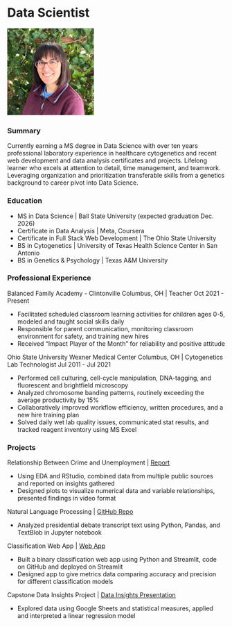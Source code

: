 # Data Scientist
<img src="ProfilePicSquare.jpg" alt="Profile Image" height="200">

### Summary
Currently earning a MS degree in Data Science with over ten years professional laboratory experience in healthcare cytogenetics and recent web development and data analysis certificates and projects. Lifelong learner who excels at attention to detail, time management, and teamwork. Leveraging organization and prioritization transferable skills from a genetics background to career pivot into Data Science.

### Education
- MS in Data Science | Ball State University (expected graduation Dec. 2026)
- Certificate in Data Analysis | Meta, Coursera
- Certificate in Full Stack Web Development | The Ohio State University
- BS in Cytogenetics | University of Texas Health Science Center in San Antonio
- BS in Genetics & Psychology | Texas A&M University

### Professional Experience
Balanced Family Academy - Clintonville	Columbus, OH | Teacher	Oct 2021 - Present
  - Facilitated scheduled classroom learning activities for children ages 0-5, modeled and taught social skills daily
  - Responsible for parent communication, monitoring classroom environment for safety, and training new hires
  - Received “Impact Player of the Month” for reliability and positive attitude

Ohio State University Wexner Medical Center	Columbus, OH | Cytogenetics Lab Technologist	Jul 2011 - Jul 2021
  - Performed cell culturing, cell-cycle manipulation, DNA-tagging, and fluorescent and brightfield microscopy
  - Analyzed chromosome banding patterns, routinely exceeding the average productivity by 15%
  - Collaboratively improved workflow efficiency, written procedures, and a new hire training plan
  - Solved daily wet lab quality issues, communicated stat results, and tracked reagent inventory using MS Excel

### Projects
Relationship Between Crime and Unemployment | [Report](https://emilyk221.github.io/crime-unemployment-relationship/)
  - Using EDA and RStudio, combined data from multiple public sources and reported on insights gathered
  - Designed plots to visualize numerical data and variable relationships, presented findings in video format

Natural Language Processing | [GitHub Repo](https://github.com/emilyk221/natural-language-processing-program)
  - Analyzed presidential debate transcript text using Python, Pandas, and TextBlob in Jupyter notebook

Classification Web App | [Web App](https://classification-web-app-fwnaxvgw3ufrpeewu6umcp.streamlit.app/)
  - Built a binary classification web app using Python and Streamlit, code on GitHub and deployed on Streamlit
  - Designed app to give metrics data comparing accuracy and precision for different classification models

Capstone Data Insights Project | [Data Insights Presentation](https://docs.google.com/presentation/d/132pwonusVjFsx0GOPRNQvSTYR9tOq0bU2ZYpplRF9BA/edit?usp=sharing)
  - Explored data using Google Sheets and statistical measures, applied and interpreted a linear regression model

